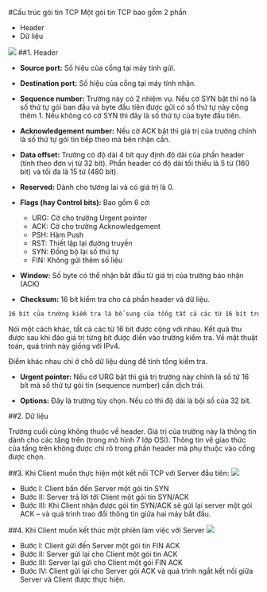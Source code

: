 #Cấu trúc gói tin TCP
Một gói tin TCP bao gồm 2 phần
* Header
* Dữ liệu

![](http://data.sinhvienit.net/2010/T02/img/SinhVienIT.Net---vne001801.JPG)
##1. Header

* **Source port:** Số hiệu của cổng tại máy tính gửi. 

* **Destination port:** Số hiệu của cổng tại máy tính nhận.

* **Sequence number:** Trường này có 2 nhiệm vụ. Nếu cờ SYN bật thì nó là số thứ tự gói ban đầu và byte đầu tiên được gửi có số thứ tự này cộng thêm 1. Nếu không có cờ SYN thì đây là số thứ tự của byte đầu tiên.

* **Acknowledgement number:** Nếu cờ ACK bật thì giá trị của trường chính là số thứ tự gói tin tiếp theo mà bên nhận cần.

* **Data offset:** Trường có độ dài 4 bít quy định độ dài của phần header (tính theo đơn vị từ 32 bít). Phần header có độ dài tối thiểu là 5 từ (160 bit) và tối đa là 15 từ (480 bít).

* **Reserved:** Dành cho tương lai và có giá trị là 0.

* **Flags (hay Control bits):** Bao gồm 6 cờ:

    * URG: Cờ cho trường Urgent pointer
    * ACK: Cờ cho trường Acknowledgement
    * PSH: Hàm Push
    * RST: Thiết lập lại đường truyền
    * SYN: Đồng bộ lại số thứ tự
    * FIN: Không gửi thêm số liệu

* **Window:** Số byte có thể nhận bắt đầu từ giá trị của trường báo nhận (ACK)

* **Checksum:** 
    16 bít kiểm tra cho cả phần header và dữ liệu. 
```sh
16 bít của trường kiểm tra là bổ sung của tổng tất cả các từ 16 bít trong gói tin. Trong trường hợp số octet (khối 8 bít) của header và dữ liệu là lẻ thì octet cuối được bổ sung với các bít 0. Các bít này không được truyền. Khi tính tổng, giá trị của trường kiểm tra được thay thế bằng 0
```
Nói một cách khác, tất cả các từ 16 bít được cộng với nhau. Kết quả thu được sau khi đảo giá trị từng bít được điền vào trường kiểm tra. Về mặt thuật toán, quá trình này giống với IPv4.

Điểm khác nhau chỉ ở chỗ dữ liệu dùng để tính tổng kiểm tra.

* **Urgent pointer:** Nếu cờ URG bật thì giá trị trường này chính là số từ 16 bít mà số thứ tự gói tin (sequence number) cần dịch trái.

* **Options:** Đây là trường tùy chọn. Nếu có thì độ dài là bội số của 32 bít.

##2. Dữ liệu

Trường cuối cùng không thuộc về header. Giá trị của trường này là thông tin dành cho các tầng trên (trong mô hình 7 lớp OSI). Thông tin về giao thức của tầng trên không được chỉ rõ trong phần header mà phụ thuộc vào cổng được chọn.

##3. Khi Client muốn thực hiện một kết nối TCP với Server đầu tiên:
![](http://data.sinhvienit.net/2010/T02/img/SinhVienIT.Net---vne001802.JPG)
* Bước I: Client bắn đến Server một gói tin SYN
* Bước II: Server trả lời tới Client một gói tin SYN/ACK
* Bước III: Khi Client nhận được gói tin SYN/ACK sẽ gửi lại server một gói ACK – và quá trình trao đổi thông tin giữa hai máy bắt đầu.

##4. Khi Client muốn kết thúc một phiên làm việc với Server
![](http://data.sinhvienit.net/2010/T02/img/SinhVienIT.Net---vne001803.JPG)

* Bước I: Client gửi đến Server một gói tin FIN ACK
* Bước II: Server gửi lại cho Client một gói tin ACK
* Bước III: Server lại gửi cho Client một gói FIN ACK
* Bước IV: Client gửi lại cho Server gói ACK và quá trình ngắt kết nối giữa Server và Client được thực hiện.
